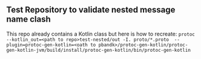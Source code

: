 ## Test Repository to validate nested message name clash

This repo already contains a Kotlin class but here is how to recreate:
`protoc --kotlin_out=<path to repo>test-nested/out -I. proto/*.proto  --plugin=protoc-gen-kotlin=<oath to pbandk>/protoc-gen-kotlin/protoc-gen-kotlin-jvm/build/install/protoc-gen-kotlin/bin/protoc-gen-kotlin`
